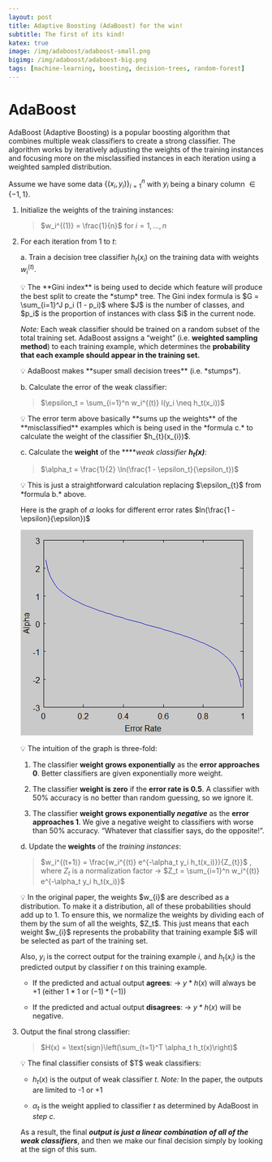 ```yaml
---
layout: post
title: Adaptive Boosting (AdaBoost) for the win!
subtitle: The first of its kind!
katex: true
image: /img/adaboost/adaboost-small.png
bigimg: /img/adaboost/adaboost-big.png
tags: [machine-learning, boosting, decision-trees, random-forest]
---
```


# AdaBoost

AdaBoost (Adaptive Boosting) is a popular boosting algorithm that combines multiple weak classifiers to create a strong classifier. 
The algorithm works by iteratively adjusting the weights of the training instances and focusing more on the misclassified instances in each iteration using a weighted sampled distribution. 

Assume we have some data $\{(x_{i}, y_{i} )\}_{i=1}^{n}$ with $y_{i}$ being a binary column $\in \{-1, 1\}$.

1. Initialize the weights of the training instances:
    
    > $w_i^{(1)} = \frac{1}{n}$ for $i = 1, \dots, n$
    > 
2. For each iteration from 1 to $t$:
    
    a. Train a decision tree classifier $h_t(x_i)$ on the training data with weights $w_i^{(t)}$.
    
    <aside>
    💡 The **Gini index** is being used to decide which feature will produce the best split to create the *stump* tree. 
    The Gini index formula is $G = \sum_{i=1}^J p_i (1 - p_i)$ where $J$ is the number of classes, and $p_i$ is the proportion of instances with class $i$ in the current node.
    
    *Note:* Each weak classifier should be trained on a random subset of the total training set. 
              AdaBoost assigns a “weight” (i.e. **weighted sampling method**) to each training example, which determines the **probability that each example should appear in the training set.**
    
    </aside>
    
    <aside>
    💡 AdaBoost makes **super small decision trees** (i.e. *stumps*).
    
    </aside>
    
    b. Calculate the error of the weak classifier:
    
    > $\epsilon_t = \sum_{i=1}^n w_i^{(t)} I(y_i \neq h_t(x_i))$
    > 
    
    <aside>
    💡 The error term above basically **sums up the weights** of the **misclassified** examples which is being used in the *formula c.* to calculate the weight of the classifier $h_{t}(x_{i})$.
    
    </aside>
    
    c. Calculate the **weight** of the *****weak classifier **$h_t(x)$***:
    
    > $\alpha_t = \frac{1}{2} \ln(\frac{1 - \epsilon_t}{\epsilon_t})$
    > 
    
    <aside>
    💡 This is just a straightforward calculation replacing $\epsilon_{t}$ from *formula b.* above.
    
    Here is the graph of $\alpha$ looks for different error rates $ln(\frac{1 - \epsilon}{\epsilon})$
    
    ![](/img/adaboost/adaboost.png)
    
    </aside>
    
    <aside>
    💡 The intuition of the graph is three-fold:
    
    1. The classifier **weight grows exponentially** as the **error approaches 0**.
    Better classifiers are given exponentially more weight.
    
    2. The classifier **weight is zero** if the **error rate is 0.5**.
    A classifier with 50% accuracy is no better than random guessing, so we ignore it.
    
    3. The classifier **weight grows exponentially *negative*** as the **error approaches 1**.
    We give a negative weight to classifiers with worse than 50% accuracy. “Whatever that classifier says, do the opposite!”.
    </aside>
    
    d. Update the **weights** of the *training instances*:
    
    > $w_i^{(t+1)} = \frac{w_i^{(t)} e^{-\alpha_t y_i h_t(x_i)}}{Z_{t}}$
    , where $Z_t$ is a normalization factor → $Z_t = \sum_{i=1}^n w_i^{(t)} e^{-\alpha_t y_i h_t(x_i)}$
    > 
    
    <aside>
    💡 In the original paper, the weights $w_{i}$ are described as a distribution. To make it a distribution, all of these probabilities should add up to 1. To ensure this, we normalize the weights by dividing each of them by the sum of all the weights, $Z_t$.
    This just means that each weight $w_{i}$ represents the probability that training example $i$ will be selected as part of the training set.
    
    Also, $y_i$ is the correct output for the training example $i$, and $h_t(x_i)$ is the predicted output by classifier $t$ on this training example.
    
    * If the predicted and actual output **agrees**:
    → $y * h(x)$ will always be +1 (either $1 * 1$ or $(-1) * (-1)$)
    
    * If the predicted and actual output **disagrees**:
    → $y * h(x)$ will be negative.
    
    </aside>
    
3. Output the final strong classifier:
    
    > $H(x) = \text{sign}\left(\sum_{t=1}^T \alpha_t h_t(x)\right)$
    > 
    
    <aside>
    💡 The final classifier consists of $T$ weak classifiers:
    
    * $h_t(x)$ is the output of weak classifier $t$.
      *Note:* In the paper, the outputs are limited to -1 or +1
    
    * $\alpha_t$ is the weight applied to classifier $t$ as determined by AdaBoost in *step c*.
    
    As a result, the final ***output is just a linear combination** **of all of the weak classifiers***, and then we make our final decision simply by looking at the sign of this sum.
    
    </aside>